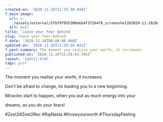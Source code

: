 ```yaml
---
created-on: '2020-11-26T11:55:38.944Z'
f_main-image:
  url: >-
    /assets/external/5fbf97955300deb4f37264f8_screenshot202020-11-2620at2011.54.54.png
  alt: null
title: 'Leave your Fear behind '
slug: leave-your-fear-behind
f_date: '2020-11-26T00:00:00.000Z'
updated-on: '2020-11-26T11:59:39.841Z'
f_post-summary: The moment you realise your worth, it increases.
published-on: '2020-11-26T11:59:43.705Z'
layout: '[post].html'
tags: post
---
```


The moment you realise your worth, it increases.

Don’t be afraid to change, its leading you to a new beginning.

Miracles start to happen, when you put as much energy into your

dreams, as you do your fears!

#Zest2#Zest2Rec #RajNasta #Knowyourworth #ThursdayFeeling

‍
